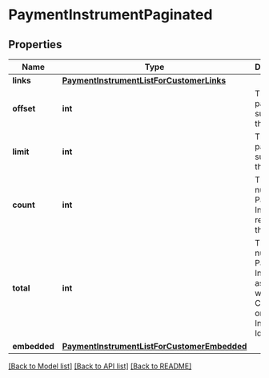 # PaymentInstrumentPaginated

## Properties
Name | Type | Description | Notes
------------ | ------------- | ------------- | -------------
**links** | [**PaymentInstrumentListForCustomerLinks**](PaymentInstrumentListForCustomerLinks.md) |  | [optional] 
**offset** | **int** | The offset parameter supplied in the request. | [optional] 
**limit** | **int** | The limit parameter supplied in the request. | [optional] 
**count** | **int** | The number of Payment Instruments returned in the array. | [optional] 
**total** | **int** | The total number of Payment Instruments associated with the Customer or Instrument Identifier. | [optional] 
**embedded** | [**PaymentInstrumentListForCustomerEmbedded**](PaymentInstrumentListForCustomerEmbedded.md) |  | [optional] 

[[Back to Model list]](../README.md#documentation-for-models) [[Back to API list]](../README.md#documentation-for-api-endpoints) [[Back to README]](../README.md)


